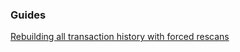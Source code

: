 ### Guides

[Rebuilding all transaction history with forced rescans](https://github.com/tinhnguyenhn/colxwallet/tree/master/docs/force_rescans.md)
